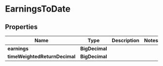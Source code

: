 

# EarningsToDate


## Properties

| Name | Type | Description | Notes |
|------------ | ------------- | ------------- | -------------|
|**earnings** | **BigDecimal** |  |  |
|**timeWeightedReturnDecimal** | **BigDecimal** |  |  |



